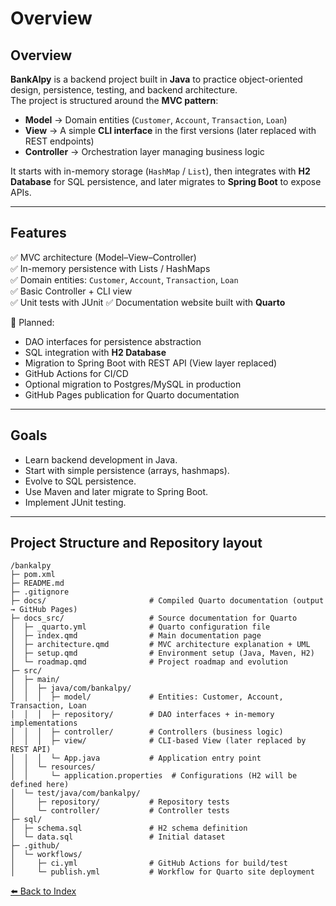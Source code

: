 # Overview

## Overview

**BankAlpy** is a backend project built in **Java** to practice object-oriented design, persistence, testing, and backend architecture.  
The project is structured around the **MVC pattern**:  
- **Model** → Domain entities (`Customer`, `Account`, `Transaction`, `Loan`)  
- **View** → A simple **CLI interface** in the first versions (later replaced with REST endpoints)  
- **Controller** → Orchestration layer managing business logic  

It starts with in-memory storage (`HashMap` / `List`), then integrates with **H2 Database** for SQL persistence, and later migrates to **Spring Boot** to expose APIs.

---

## Features
✅ MVC architecture (Model–View–Controller)  
✅ In-memory persistence with Lists / HashMaps  
✅ Domain entities: `Customer`, `Account`, `Transaction`, `Loan`  
✅ Basic Controller + CLI view  
✅ Unit tests with JUnit
✅ Documentation website built with **Quarto**

🚧 Planned:  
- DAO interfaces for persistence abstraction  
- SQL integration with **H2 Database**  
- Migration to Spring Boot with REST API (View layer replaced)  
- GitHub Actions for CI/CD  
- Optional migration to Postgres/MySQL in production
- GitHub Pages publication for Quarto documentation

---

## Goals
- Learn backend development in Java.
- Start with simple persistence (arrays, hashmaps).
- Evolve to SQL persistence.
- Use Maven and later migrate to Spring Boot.
- Implement JUnit testing.

---
## Project Structure and Repository layout

```text
/bankalpy
├─ pom.xml
├─ README.md
├─ .gitignore
├─ docs/                       # Compiled Quarto documentation (output → GitHub Pages)
├─ docs_src/                   # Source documentation for Quarto
│  ├─ _quarto.yml              # Quarto configuration file
│  ├─ index.qmd                # Main documentation page
│  ├─ architecture.qmd         # MVC architecture explanation + UML
│  ├─ setup.qmd                # Environment setup (Java, Maven, H2)
│  └─ roadmap.qmd              # Project roadmap and evolution
├─ src/
│  ├─ main/
│  │  ├─ java/com/bankalpy/
│  │  │  ├─ model/             # Entities: Customer, Account, Transaction, Loan
│  │  │  ├─ repository/        # DAO interfaces + in-memory implementations
│  │  │  ├─ controller/        # Controllers (business logic)
│  │  │  ├─ view/              # CLI-based View (later replaced by REST API)
│  │  │  └─ App.java           # Application entry point
│  │  └─ resources/
│  │     └─ application.properties  # Configurations (H2 will be defined here)
│  └─ test/java/com/bankalpy/
│     ├─ repository/           # Repository tests
│     └─ controller/           # Controller tests
├─ sql/
│  ├─ schema.sql               # H2 schema definition
│  └─ data.sql                 # Initial dataset
├─ .github/
│  └─ workflows/
│     ├─ ci.yml                # GitHub Actions for build/test
│     └─ publish.yml           # Workflow for Quarto site deployment

```

[⬅️ Back to Index](../README.md#table-of-contents)